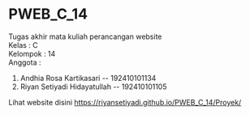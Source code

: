 # PWEB_C_14

Tugas akhir mata kuliah perancangan website<br>
Kelas : C<br>
Kelompok : 14<br>
Anggota :
1. Andhia Rosa Kartikasari -- 192410101134
2. Riyan Setiyadi Hidayatullah -- 192410101105

Lihat website disini <a href="https://riyansetiyadi.github.io/PWEB_C_14/Proyek/">https://riyansetiyadi.github.io/PWEB_C_14/Proyek/<a/>
